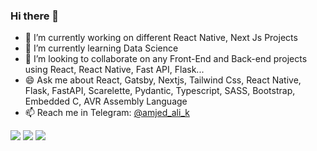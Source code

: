 ### Hi there 👋

- 🔭 I’m currently working on different React Native, Next Js Projects
- 🌱 I’m currently learning Data Science
- 👯 I’m looking to collaborate on any Front-End and Back-end projects using React, React Native, Fast API, Flask...
- 😄 Ask me about React, Gatsby, Nextjs, Tailwind Css, React Native, Flask, FastAPI, Scarelette, Pydantic, Typescript, SASS, Bootstrap, Embedded C, AVR Assembly Language
- 📫 Reach me in Telegram: [@amjed_ali_k](https://t.me/amjed_ali_k/)

<!--
**amjed-ali-k/amjed-ali-k** is a ✨ _special_ ✨ repository because its `README.md` (this file) appears on your GitHub profile.

Here are some ideas to get you started:

- 🔭 I’m currently working on ...
- 🌱 I’m currently learning ...
- 👯 I’m looking to collaborate on ...
- 🤔 I’m looking for help with ...
- 💬 Ask me about ...
- 📫 How to reach me: ...
- 😄 Pronouns: ...
- ⚡ Fun fact: ...
-->
![](https://github-profile-summary-cards.vercel.app/api/cards/most-commit-language?username=amjed-ali-k&theme=dracula)
![](https://github-profile-summary-cards.vercel.app/api/cards/stats?username=amjed-ali-k&theme=dracula)
![](https://github-profile-summary-cards.vercel.app/api/cards/profile-details?username=amjed-ali-k&theme=dracula)
